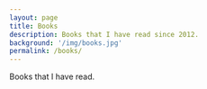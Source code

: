 ```yaml
---
layout: page
title: Books
description: Books that I have read since 2012.
background: '/img/books.jpg'
permalink: /books/
---
```


Books that I have read.